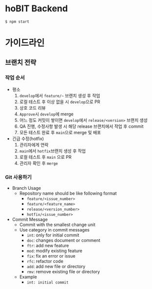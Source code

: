 # hoBIT Backend

```bash
$ npm start
```
# 가이드라인

## 브랜치 전략

### 작업 순서

- 평소
    1. `develop`에서 `feature/~` 브랜치 생성 후 작업
    2. 로컬 테스트 후 이상 없을 시 `develop`으로 PR
    3. 상호 코드 리뷰
    4. `Approve`시 `develop`에 merge
    5. 어느 정도 커밋이 쌓이면 `develop`에서 `release/<version>` 브랜치 생성
    6. QA 진행, 수정사항 발생 시 해당 release 브랜치에서 작업 후 commit
    7. 모든 테스트 완료 후 `main`으로 merge 및 배포
- 긴급 수정(hotfix)
    1. 관리자에게 연락
    2. `main`에서 `hotfix`브랜치 생성 후 작업
    3. 로컬 테스트 후 `main` 으로 PR
    4. 관리자 확인 후 `merge`

### Git 사용하기

- Branch Usage
    - Repository name should be like following format
        - `feature/<issue_number>`
        - `feature/<feature_name>`
        - `release/<version_number>`
        - `hotfix/<issue_number>`
- Commit Message
    - Commit with the smallest change unit
    - Use category in commit messages
        - `int`: only for initial commit
        - `doc`: changes document or comment
        - `ftr`: add new feature
        - `mod`: modify existing feature
        - `fix`: fix an error or issue
        - `rfc`: refactor code
        - `add`: add new file or directory
        - `rmv`: remove existing file or directory
    - Example
        - `int: initial commit`

